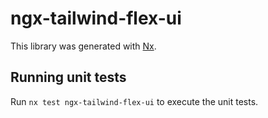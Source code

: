 # ngx-tailwind-flex-ui

This library was generated with [Nx](https://nx.dev).

## Running unit tests

Run `nx test ngx-tailwind-flex-ui` to execute the unit tests.
